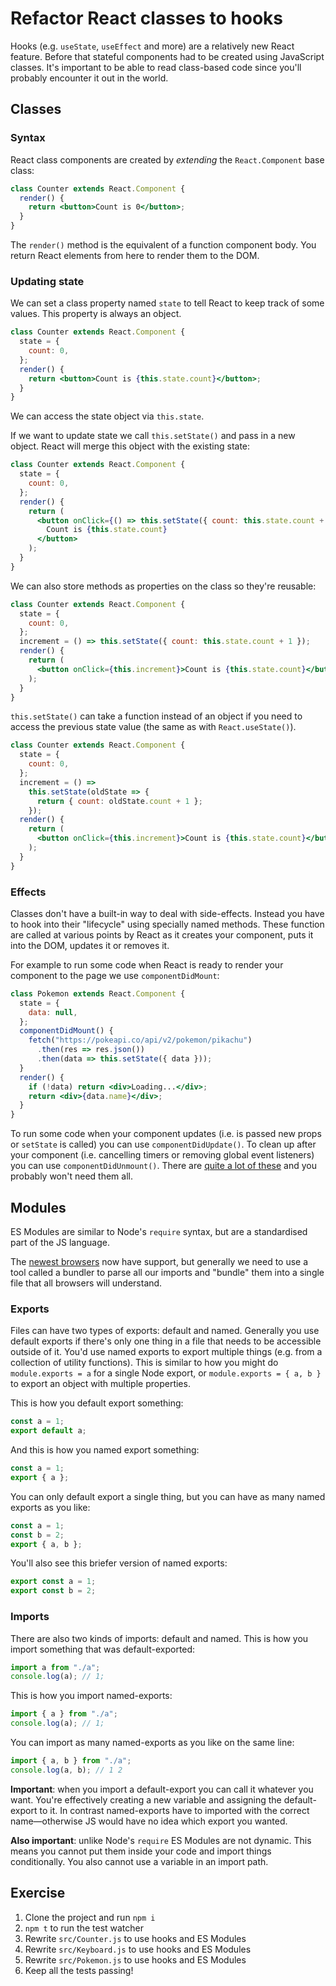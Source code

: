 # Refactor React classes to hooks

Hooks (e.g. `useState`, `useEffect` and more) are a relatively new React feature. Before that stateful components had to be created using JavaScript classes. It's important to be able to read class-based code since you'll probably encounter it out in the world.

## Classes

### Syntax

React class components are created by _extending_ the `React.Component` base class:

```jsx
class Counter extends React.Component {
  render() {
    return <button>Count is 0</button>;
  }
}
```

The `render()` method is the equivalent of a function component body. You return React elements from here to render them to the DOM.

### Updating state

We can set a class property named `state` to tell React to keep track of some values. This property is always an object.

```jsx
class Counter extends React.Component {
  state = {
    count: 0,
  };
  render() {
    return <button>Count is {this.state.count}</button>;
  }
}
```

We can access the state object via `this.state`.

If we want to update state we call `this.setState()` and pass in a new object. React will merge this object with the existing state:

```jsx
class Counter extends React.Component {
  state = {
    count: 0,
  };
  render() {
    return (
      <button onClick={() => this.setState({ count: this.state.count + 1 })}>
        Count is {this.state.count}
      </button>
    );
  }
}
```

We can also store methods as properties on the class so they're reusable:

```jsx
class Counter extends React.Component {
  state = {
    count: 0,
  };
  increment = () => this.setState({ count: this.state.count + 1 });
  render() {
    return (
      <button onClick={this.increment}>Count is {this.state.count}</button>
    );
  }
}
```

`this.setState()` can take a function instead of an object if you need to access the previous state value (the same as with `React.useState()`).

```jsx
class Counter extends React.Component {
  state = {
    count: 0,
  };
  increment = () =>
    this.setState(oldState => {
      return { count: oldState.count + 1 };
    });
  render() {
    return (
      <button onClick={this.increment}>Count is {this.state.count}</button>
    );
  }
}
```

### Effects

Classes don't have a built-in way to deal with side-effects. Instead you have to hook into their "lifecycle" using specially named methods. These function are called at various points by React as it creates your component, puts it into the DOM, updates it or removes it.

For example to run some code when React is ready to render your component to the page we use `componentDidMount`:

```jsx
class Pokemon extends React.Component {
  state = {
    data: null,
  };
  componentDidMount() {
    fetch("https://pokeapi.co/api/v2/pokemon/pikachu")
      .then(res => res.json())
      .then(data => this.setState({ data }));
  }
  render() {
    if (!data) return <div>Loading...</div>;
    return <div>{data.name}</div>;
  }
}
```

To run some code when your component updates (i.e. is passed new props or `setState` is called) you can use `componentDidUpdate()`. To clean up after your component (i.e. cancelling timers or removing global event listeners) you can use `componentDidUnmount()`. There are [quite a lot of these](https://reactjs.org/docs/react-component.html#the-component-lifecycle) and you probably won't need them all.

## Modules

ES Modules are similar to Node's `require` syntax, but are a standardised part of the JS language.

The [newest browsers](https://caniuse.com/#search=modules) now have support, but generally we need to use a tool called a bundler to parse all our imports and "bundle" them into a single file that all browsers will understand.

### Exports

Files can have two types of exports: default and named. Generally you use default exports if there's only one thing in a file that needs to be accessible outside of it. You'd use named exports to export multiple things (e.g. from a collection of utility functions). This is similar to how you might do `module.exports = a` for a single Node export, or `module.exports = { a, b }` to export an object with multiple properties.

This is how you default export something:

```js
const a = 1;
export default a;
```

And this is how you named export something:

```js
const a = 1;
export { a };
```

You can only default export a single thing, but you can have as many named exports as you like:

```js
const a = 1;
const b = 2;
export { a, b };
```

You'll also see this briefer version of named exports:

```js
export const a = 1;
export const b = 2;
```

### Imports

There are also two kinds of imports: default and named. This is how you import something that was default-exported:

```js
import a from "./a";
console.log(a); // 1;
```

This is how you import named-exports:

```js
import { a } from "./a";
console.log(a); // 1;
```

You can import as many named-exports as you like on the same line:

```js
import { a, b } from "./a";
console.log(a, b); // 1 2
```

**Important**: when you import a default-export you can call it whatever you want. You're effectively creating a new variable and assigning the default-export to it. In contrast named-exports have to imported with the correct name—otherwise JS would have no idea which export you wanted.

**Also important**: unlike Node's `require` ES Modules are not dynamic. This means you cannot put them inside your code and import things conditionally. You also cannot use a variable in an import path.

## Exercise

1. Clone the project and run `npm i`
1. `npm t` to run the test watcher
1. Rewrite `src/Counter.js` to use hooks and ES Modules
1. Rewrite `src/Keyboard.js` to use hooks and ES Modules
1. Rewrite `src/Pokemon.js` to use hooks and ES Modules
1. Keep all the tests passing!
